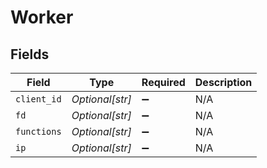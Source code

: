 # Worker


## Fields

| Field              | Type               | Required           | Description        |
| ------------------ | ------------------ | ------------------ | ------------------ |
| `client_id`        | *Optional[str]*    | :heavy_minus_sign: | N/A                |
| `fd`               | *Optional[str]*    | :heavy_minus_sign: | N/A                |
| `functions`        | *Optional[str]*    | :heavy_minus_sign: | N/A                |
| `ip`               | *Optional[str]*    | :heavy_minus_sign: | N/A                |
